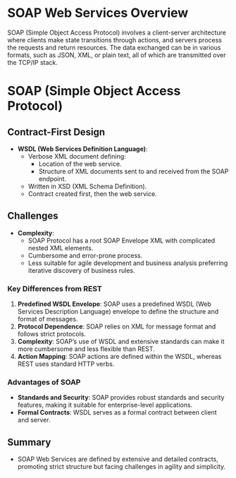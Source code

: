 # SOAP Web Services Overview

SOAP (Simple Object Access Protocol) involves a client-server architecture where clients make state transitions through actions, and servers process the requests and return resources. The data exchanged can be in various formats, such as JSON, XML, or plain text, all of which are transmitted over the TCP/IP stack.
 
# SOAP (Simple Object Access Protocol)

## Contract-First Design
- **WSDL (Web Services Definition Language)**:
  - Verbose XML document defining:
    - Location of the web service.
    - Structure of XML documents sent to and received from the SOAP endpoint.
  - Written in XSD (XML Schema Definition).
  - Contract created first, then the web service.

## Challenges
- **Complexity**: 
  - SOAP Protocol has a root SOAP Envelope XML with complicated nested XML elements.
  - Cumbersome and error-prone process.
  - Less suitable for agile development and business analysis preferring iterative discovery of business rules.

### Key Differences from REST
1. **Predefined WSDL Envelope**: SOAP uses a predefined WSDL (Web Services Description Language) envelope to define the structure and format of messages.
2. **Protocol Dependence**: SOAP relies on XML for message format and follows strict protocols.
3. **Complexity**: SOAP’s use of WSDL and extensive standards can make it more cumbersome and less flexible than REST.
4. **Action Mapping**: SOAP actions are defined within the WSDL, whereas REST uses standard HTTP verbs.

### Advantages of SOAP
- **Standards and Security**: SOAP provides robust standards and security features, making it suitable for enterprise-level applications.
- **Formal Contracts**: WSDL serves as a formal contract between client and server.

## Summary
- SOAP Web Services are defined by extensive and detailed contracts, promoting strict structure but facing challenges in agility and simplicity.